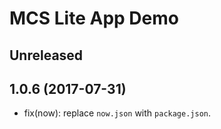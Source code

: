 # MCS Lite App Demo

## Unreleased

## 1.0.6 (2017-07-31)

- fix(now): replace `now.json` with `package.json`.
